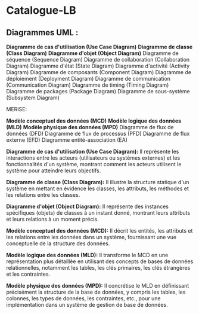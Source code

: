 # Catalogue-LB

<h2>Diagrammes UML :</h2>

<b>Diagramme de cas d'utilisation (Use Case Diagram)</b>
<b>Diagramme de classe (Class Diagram)</b>
<b>Diagramme d'objet (Object Diagram)</b>
Diagramme de séquence (Sequence Diagram)
Diagramme de collaboration (Collaboration Diagram)
Diagramme d'état (State Diagram)
Diagramme d'activité (Activity Diagram)
Diagramme de composants (Component Diagram)
Diagramme de déploiement (Deployment Diagram)
Diagramme de communication (Communication Diagram)
Diagramme de timing (Timing Diagram)
Diagramme de packages (Package Diagram)
Diagramme de sous-système (Subsystem Diagram)

 MERISE:

<b>Modèle conceptuel des données (MCD)</b>
<b>Modèle logique des données (MLD)</b>
<b>Modèle physique des données (MPD)</b>
Diagramme de flux de données (DFD)
Diagramme de flux de processus (PFD)
Diagramme de flux externe (EFD)
Diagramme entité-association (EA)

<b>Diagramme de cas d'utilisation (Use Case Diagram):</b> Il représente les interactions entre les acteurs (utilisateurs ou systèmes externes) et les fonctionnalités d'un système, montrant comment les acteurs utilisent le système pour atteindre leurs objectifs.

<b>Diagramme de classe (Class Diagram):</b> Il illustre la structure statique d'un système en mettant en évidence les classes, les attributs, les méthodes et les relations entre les classes.

<b>Diagramme d'objet (Object Diagram):</b> Il représente des instances spécifiques (objets) de classes à un instant donné, montrant leurs attributs et leurs relations à un moment précis.

<b>Modèle conceptuel des données (MCD):</b> Il décrit les entités, les attributs et les relations entre les données dans un système, fournissant une vue conceptuelle de la structure des données.

<b>Modèle logique des données (MLD):</b> Il transforme le MCD en une représentation plus détaillée en utilisant des concepts de bases de données relationnelles, notamment les tables, les clés primaires, les clés étrangères et les contraintes.

<b>Modèle physique des données (MPD):</b> Il concrétise le MLD en définissant précisément la structure de la base de données, y compris les tables, les colonnes, les types de données, les contraintes, etc., pour une implémentation dans un système de gestion de base de données.